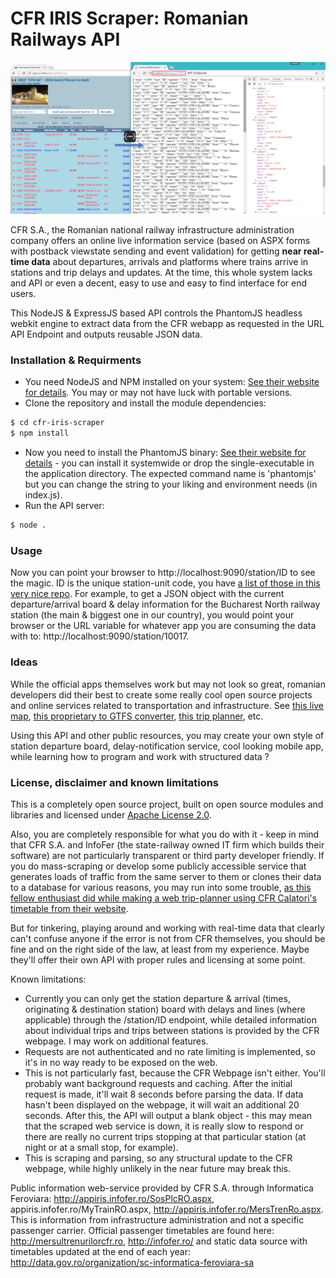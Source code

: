 # CFR IRIS Scraper: Romanian Railways API

![Screenshot](screen.png)

CFR S.A., the Romanian national railway infrastructure administration company offers an online live information service (based on ASPX forms with postback viewstate sending and event validation) for getting **near real-time data** about departures, arrivals and platforms where trains arrive in stations and trip delays and updates. At the time, this whole system lacks and API or even a decent, easy to use and easy to find interface for end users. 

This NodeJS & ExpressJS based API controls the PhantomJS headless webkit engine to extract data from the CFR webapp as requested in the URL API Endpoint and outputs reusable JSON data.

### Installation & Requirments
  - You need NodeJS and NPM installed on your system: [See their website for details](https://nodejs.org/en/download/). You may or may not have luck with portable versions.
  - Clone the repository and install the module dependencies:
```sh
$ cd cfr-iris-scraper
$ npm install
```
  - Now you need to install the PhantomJS binary: [See their website for details](http://phantomjs.org/download.html) - you can install it systemwide or drop the single-executable in the application directory. The expected command name is 'phantomjs' but you can change the string to your liking and environment needs (in index.js).
  - Run the API server:
```sh
$ node .
```
### Usage
Now you can point your browser to http://localhost:9090/station/ID to see the magic. ID is the unique station-unit code, you have [a list of those in this very nice repo](https://github.com/vasile/data.gov.ro-gtfs-exporter/blob/master/cfr.webgis.ro/stops.geojson). For example, to get a JSON object with the current departure/arrival board & delay information for the Bucharest North railway station (the main & biggest one in our country), you would point your browser or the URL variable for whatever app you are consuming the data with to: http://localhost:9090/station/10017.
### Ideas
While the official apps themselves work but may not look so great, romanian developers did their best to create some really cool open source projects and online services related to transportation and infrastructure. See [this live map](http://cfr.webgis.ro/), [this proprietary to GTFS converter](https://github.com/vasile/data.gov.ro-gtfs-exporter), [this trip planner](https://www.acceleratul.ro), etc.

Using this API and other public resources, you may create your own style of station departure board, delay-notification service, cool looking mobile app, while learning how to program and work with structured data ?
### License, disclaimer and known limitations
This is a completely open source project, built on open source modules and libraries and licensed under [Apache License 2.0](https://www.apache.org/licenses/LICENSE-2.0.html).

Also, you are completely responsible for what you do with it - keep in mind that CFR S.A. and InfoFer (the state-railway owned IT firm which builds their software) are not particularly transparent or third party developer friendly. If you do mass-scraping or develop some publicly accessible service that generates loads of traffic from the same server to them or clones their data to a database for various reasons, you may run into some trouble, [as this fellow enthusiast did while making a web trip-planner using CFR Calatori's timetable from their website](http://legi-internet.ro/blogs/index.php/cfr-crede-ca-are-monopol-pe-mersul-trenurilor-pe-internet).

But for tinkering, playing around and working with real-time data that clearly can't confuse anyone if the error is not from CFR themselves, you should be fine and on the right side of the law, at least from my experience. Maybe they'll offer their own API with proper rules and licensing at some point.

Known limitations:
- Currently you can only get the station departure & arrival (times, originating & destination station) board with delays and lines (where applicable) through the /station/ID endpoint, while detailed information about individual trips and trips between stations is provided by the CFR webpage. I may work on additional features.
- Requests are not authenticated and no rate limiting is implemented, so it's in no way ready to be exposed on the web.
- This is not particularly fast, because the CFR Webpage isn't either. You'll probably want background requests and caching. After the initial request is made, it'll wait 8 seconds before parsing the data. If data hasn't been displayed on the webpage, it will wait an additional 20 seconds. After this, the API will output a blank object - this may mean that the scraped web service is down, it is really slow to respond or there are really no current trips stopping at that particular station (at night or at a small stop, for example).
- This is scraping and parsing, so any structural update to the CFR webpage, while highly unlikely in the near future may break this.

Public information web-service provided by CFR S.A. through Informatica Feroviara: http://appiris.infofer.ro/SosPlcRO.aspx, appiris.infofer.ro/MyTrainRO.aspx, http://appiris.infofer.ro/MersTrenRo.aspx. This is information from infrastructure administration and not a specific passenger carrier. Official passenger timetables are found here: http://mersultrenurilorcfr.ro, http://infofer.ro/ and static data source with timetables updated at the end of each year: http://data.gov.ro/organization/sc-informatica-feroviara-sa
